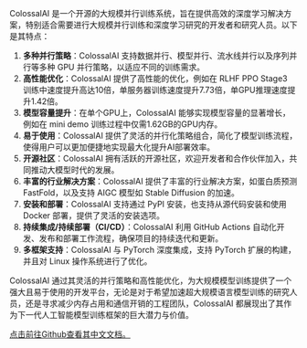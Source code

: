 ColossalAI 是一个开源的大规模并行训练系统，旨在提供高效的深度学习解决方案，特别适合需要进行大规模并行训练和深度学习研究的开发者和研究人员。以下是其特点：

1. **多种并行策略**：ColossalAI 支持数据并行、模型并行、流水线并行以及序列并行等多种 GPU 并行策略，以适应不同的训练需求。
2. **高性能优化**：ColossalAI 提供了高性能的优化，例如在 RLHF PPO Stage3 训练中速度提升高达10倍，单服务器训练速度提升7.73倍，单GPU推理速度提升1.42倍。
3. **模型容量提升**：在单个GPU上，ColossalAI 能够实现模型容量的显著增长，例如在 mini demo 训练过程中仅需1.62GB的GPU内存。
4. **易于使用**：ColossalAI 提供了灵活的并行化策略组合，简化了模型训练流程，使得用户可以更加便捷地实现最大化提升AI部署效率。
5. **开源社区**：ColossalAI 拥有活跃的开源社区，欢迎开发者和合作伙伴加入，共同推动大模型时代的发展。
6. **丰富的行业解决方案**：ColossalAI 提供了丰富的行业解决方案，如蛋白质预测 FastFold，以及支持 AIGC 模型如 Stable Diffusion 的加速。
7. **安装和部署**：ColossalAI 支持通过 PyPI 安装，也支持从源代码安装和使用 Docker 部署，提供了灵活的安装选项。
8. **持续集成/持续部署（CI/CD）**：ColossalAI 利用 GitHub Actions 自动化开发、发布和部署工作流程，确保项目的持续迭代和更新。
9. **多框架支持**：ColossalAI 与 PyTorch 深度集成，支持 PyTorch 扩展的构建，并且对 Linux 操作系统进行了优化。

ColossalAI 通过其灵活的并行策略和高性能优化，为大规模模型训练提供了一个强大且易于使用的开发平台，无论是对于希望加速超大规模语言模型训练的研究人员，还是寻求减少内存占用和通信开销的工程团队，ColossalAI 都展现出了其作为下一代人工智能模型训练框架的巨大潜力与价值。

[点击前往Github查看其中文文档。](https://github.com/hpcaitech/ColossalAI/blob/main/docs/README-zh-Hans.md)